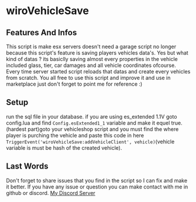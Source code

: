 # wiroVehicleSave

## Features And Infos
This script is make esx servers doesn't need a garage script no longer because this script's feature is saving players vehicles data's. Yes but what kind of datas ? its basiclly saving almost every properties in the vehicle included glass, tier, car damages and all vehicle coordinates ofcourse. Every time server started script reloads that datas and create every vehicles from scratch. You all free to use this script and improve it and use in marketplace just don't forget to point me for reference :)

## Setup

run the sql file in your database.
if you are using es_extended 1.1V goto config.lua and find `Config.esExtended1_1` variable and make it equel true.
(hardest part)goto your vehicleshop script and you must find the where player is purching the vehicle and paste this code in here `TriggerEvent('wiroVehicleSave:addVehicleClient', vehicle)`(vehicle variable is must be hash of the created vehicle).

## Last Words
Don't forget to share issues that you find in the script so I can fix and make it better.
If you have any issue or question you can make contact with me in github or discord.
[My Discord Server](https://discord.gg/s5fWTrW)
